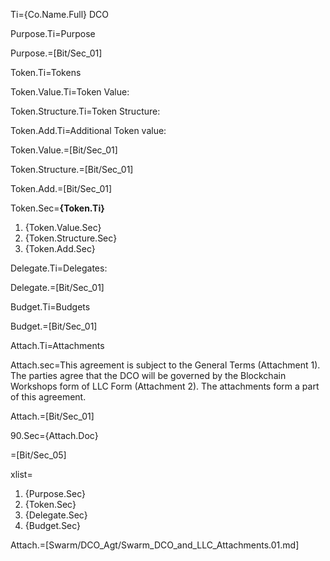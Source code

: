 Ti={Co.Name.Full} DCO

Purpose.Ti=Purpose

Purpose.=[Bit/Sec_01]

Token.Ti=Tokens

Token.Value.Ti=Token Value:

Token.Structure.Ti=Token Structure:

Token.Add.Ti=Additional Token value:

Token.Value.=[Bit/Sec_01]

Token.Structure.=[Bit/Sec_01]

Token.Add.=[Bit/Sec_01]

Token.Sec=<b>{Token.Ti}</b><ol><li>{Token.Value.Sec}<li>{Token.Structure.Sec}<li>{Token.Add.Sec}</ol>

Delegate.Ti=Delegates: 

Delegate.=[Bit/Sec_01]

Budget.Ti=Budgets 

Budget.=[Bit/Sec_01]

Attach.Ti=Attachments

Attach.sec=This agreement is subject to the General Terms (Attachment 1).  The parties agree that the DCO will be governed by the Blockchain Workshops form of LLC Form (Attachment 2).  The attachments form a part of this agreement.

Attach.=[Bit/Sec_01]

90.Sec={Attach.Doc}

=[Bit/Sec_05]  

xlist=<ol><li>{Purpose.Sec}<li>{Token.Sec}<li>{Delegate.Sec}<li>{Budget.Sec}</ol>

Attach.=[Swarm/DCO_Agt/Swarm_DCO_and_LLC_Attachments.01.md]